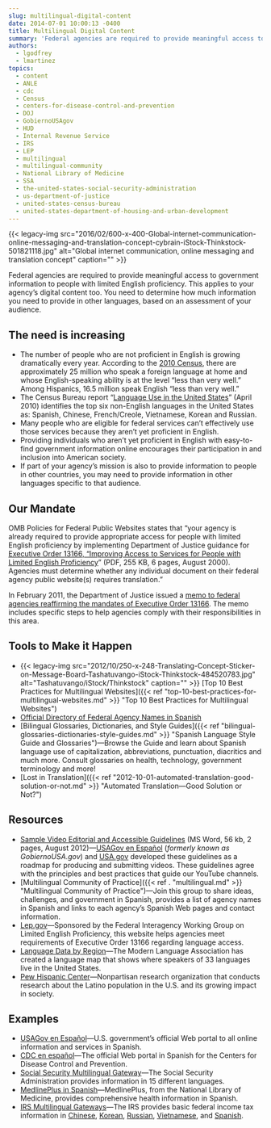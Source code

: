 ```yaml
---
slug: multilingual-digital-content
date: 2014-07-01 10:00:13 -0400
title: Multilingual Digital Content
summary: 'Federal agencies are required to provide meaningful access to government information to people with limited English proficiency. This applies to your agency&#8217;s digital content too. You need to determine how much information you need to provide in other languages, based on an assessment of your audience.'
authors:
  - lgodfrey
  - lmartinez
topics:
  - content
  - ANLE
  - cdc
  - Census
  - centers-for-disease-control-and-prevention
  - DOJ
  - GobiernoUSAgov
  - HUD
  - Internal Revenue Service
  - IRS
  - LEP
  - multilingual
  - multilingual-community
  - National Library of Medicine
  - SSA
  - the-united-states-social-security-administration
  - us-department-of-justice
  - united-states-census-bureau
  - united-states-department-of-housing-and-urban-development
---
```


{{< legacy-img src="2016/02/600-x-400-Global-internet-communication-online-messaging-and-translation-concept-cybrain-iStock-Thinkstock-501821118.jpg" alt="Global internet communication, online messaging and translation concept" caption="" >}}

Federal agencies are required to provide meaningful access to government information to people with limited English proficiency. This applies to your agency&#8217;s digital content too. You need to determine how much information you need to provide in other languages, based on an assessment of your audience.

## The need is increasing

* The number of people who are not proficient in English is growing dramatically every year. According to the [2010 Census](http://www.census.gov/2010census/), there are approximately 25 million who speak a foreign language at home and whose English-speaking ability is at the level &#8220;less than very well.&#8221; Among Hispanics, 16.5 million speak English &#8220;less than very well.&#8221;
* The Census Bureau report &#8220;[Language Use in the United States](http://www.census.gov/newsroom/releases/archives/american_community_survey_acs/cb10-cn58.html)&#8221; (April 2010) identifies the top six non-English languages in the United States as: Spanish, Chinese, French/Creole, Vietnamese, Korean and Russian.
* Many people who are eligible for federal services can&#8217;t effectively use those services because they aren&#8217;t yet proficient in English.
* Providing individuals who aren&#8217;t yet proficient in English with easy-to-find government information online encourages their participation in and inclusion into American society.
* If part of your agency&#8217;s mission is also to provide information to people in other countries, you may need to provide information in other languages specific to that audience.

## Our Mandate

OMB Policies for Federal Public Websites states that &#8220;your agency is already required to provide appropriate access for people with limited English proficiency by implementing Department of Justice guidance for [Executive Order 13166, &#8220;Improving Access to Services for People with Limited English Proficiency](http://www.justice.gov/crt/about/cor/Pubs/eolep.pdf)&#8221; (PDF, 255 KB, 6 pages, August 2000). Agencies must determine whether any individual document on their federal agency public website(s) requires translation.&#8221;

In February 2011, the Department of Justice issued a [memo to federal agencies reaffirming the mandates of Executive Order 13166](http://www.justice.gov/crt/lep/13166/AG_021711_EO_13166_Memo_to_Agencies_with_Supplement.pdf). The memo includes specific steps to help agencies comply with their responsibilities in this area.

## Tools to Make it Happen

 * {{< legacy-img src="2012/10/250-x-248-Translating-Concept-Sticker-on-Message-Board-Tashatuvango-iStock-Thinkstock-484520783.jpg" alt="Tashatuvango/iStock/Thinkstock" caption="" >}} [Top 10 Best Practices for Multilingual Websites]({{< ref "top-10-best-practices-for-multilingual-websites.md" >}} "Top 10 Best Practices for Multilingual Websites")
 * [Official Directory of Federal Agency Names in Spanish](http://www.usa.gov/gobiernousa/directorios/federal/index.shtml)
 * [Bilingual Glossaries, Dictionaries, and Style Guides]({{< ref "bilingual-glossaries-dictionaries-style-guides.md" >}} "Spanish Language Style Guide and Glossaries")—Browse the Guide and learn about Spanish language use of capitalization, abbreviations, punctuation, diacritics and much more. Consult glossaries on health, technology, government terminology and more!
 * [Lost in Translation]({{< ref "2012-10-01-automated-translation-good-solution-or-not.md" >}} "Automated Translation—Good Solution or Not?")

## Resources

* [Sample Video Editorial and Accessible Guidelines](https://s3.amazonaws.com/digitalgov/_legacy-img/2014/07/Accessibility-Editorial-Guidelines-for-YouTube.doc) (MS Word, 56 kb, 2 pages, August 2012)—[USAGov en Espa&#241;ol](https://www.usa.gov/espanol/) (_formerly known as GobiernoUSA.gov_) and [USA.gov](https://www.usa.gov/) developed these guidelines as a roadmap for producing and submitting videos. These guidelines agree with the principles and best practices that guide our YouTube channels.
* [Multilingual Community of Practice]({{< ref . "multilingual.md" >}} "Multilingual Community of Practice")—Join this group to share ideas, challenges, and government in Spanish, provides a list of agency names in Spanish and links to each agency&#8217;s Spanish Web pages and contact information.
* [Lep.gov](http://www.lep.gov/)—Sponsored by the Federal Interagency Working Group on Limited English Proficiency, this website helps agencies meet requirements of Executive Order 13166 regarding language access.
* [Language Data by Region](http://arcgis.mla.org/mla/)—The Modern Language Association has created a language map that shows where speakers of 33 languages live in the United States.
* [Pew Hispanic Center](http://www.pewhispanic.org/)—Nonpartisan research organization that conducts research about the Latino population in the U.S. and its growing impact in society.

## Examples

* [USAGov en Espa&#241;ol](https://www.usa.gov/espanol/)—U.S. government&#8217;s official Web portal to all online information and services in Spanish.
* [CDC en español](http://www.cdc.gov/spanish/)—The official Web portal in Spanish for the Centers for Disease Control and Prevention.
* [Social Security Multilingual Gateway](http://www.ssa.gov/multilanguage)—The Social Security Administration provides information in 15 different languages.
* [MedlinePlus in Spanish](http://www.nlm.nih.gov/medlineplus/spanish/)—MedlinePlus, from the National Library of Medicine, provides comprehensive health information in Spanish.
* [IRS Multilingual Gateways](http://www.irs.gov/)—The IRS provides basic federal income tax information in [Chinese](http://www.irs.gov/Chinese), [Korean](http://www.irs.gov/Korean), [Russian](http://www.irs.gov/Russian), [Vietnamese](http://www.irs.gov/Vietnamese), and [Spanish](http://www.irs.gov/Spanish).
